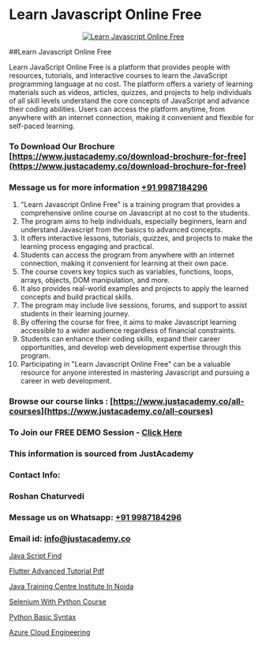 # Learn Javascript Online Free

<p align="center">
  <a href="https://justacademy.co/course-detail/javascript-training">
    <img src="https://justacademy.co/storage2/course_image/1676636853_course_image.webp" alt="Learn Javascript Online Free">
  </a>
</p>
##Learn Javascript Online Free

Learn JavaScript Online Free is a platform that provides people with resources, tutorials, and interactive courses to learn the JavaScript programming language at no cost. The platform offers a variety of learning materials such as videos, articles, quizzes, and projects to help individuals of all skill levels understand the core concepts of JavaScript and advance their coding abilities. Users can access the platform anytime, from anywhere with an internet connection, making it convenient and flexible for self-paced learning.
### To Download Our Brochure [https://www.justacademy.co/download-brochure-for-free](https://www.justacademy.co/download-brochure-for-free)
### Message us for more information [+91 9987184296](https://api.whatsapp.com/send?phone=919987184296)
1) "Learn Javascript Online Free" is a training program that provides a comprehensive online course on Javascript at no cost to the students.
2) The program aims to help individuals, especially beginners, learn and understand Javascript from the basics to advanced concepts.
3) It offers interactive lessons, tutorials, quizzes, and projects to make the learning process engaging and practical.
4) Students can access the program from anywhere with an internet connection, making it convenient for learning at their own pace.
5) The course covers key topics such as variables, functions, loops, arrays, objects, DOM manipulation, and more.
6) It also provides real-world examples and projects to apply the learned concepts and build practical skills.
7) The program may include live sessions, forums, and support to assist students in their learning journey.
8) By offering the course for free, it aims to make Javascript learning accessible to a wider audience regardless of financial constraints.
9) Students can enhance their coding skills, expand their career opportunities, and develop web development expertise through this program.
10) Participating in "Learn Javascript Online Free" can be a valuable resource for anyone interested in mastering Javascript and pursuing a career in web development.

### Browse our course links : [https://www.justacademy.co/all-courses](https://www.justacademy.co/all-courses) 
### To Join our FREE DEMO Session - [Click Here](https://www.justacademy.co/register-for-course-demo)


### This information is sourced from JustAcademy
### Contact Info:
### Roshan Chaturvedi
### Message us on Whatsapp: [+91 9987184296](https://api.whatsapp.com/send?phone=919987184296)
### Email id: [info@justacademy.co](mailto:info@justacademy.co)
                
[Java Script Find](https://www.linkedin.com/pulse/java-script-find-software-training-sunnyvale-tzozc?trackingId=gpZgBYxWrksXAGhwvWhMTw%3D%3D&lipi=urn%3Ali%3Apage%3Ad_flagship3_company_admin%3BuOGAPcWcQnScqXWa77%2Fzaw%3D%3D)

[Flutter Advanced Tutorial Pdf](https://www.linkedin.com/pulse/flutter-advanced-tutorial-pdf-justacademy-hyderabad-efwuc/)

[Java Training Centre Institute In Noida](https://medium.com/@mistersumit961/java-training-centre-institute-in-noida-d953a739cc4c)

[Selenium With Python Course](https://medium.com/@mistersumit961/selenium-with-python-course-5ed93c2a03a9)

[Python Basic Syntax](https://justacademyin.github.io/justacademy/python-basic-syntax)

[Azure Cloud Engineering](https://justacademyin.github.io/justacademy/azure-cloud-engineering)

